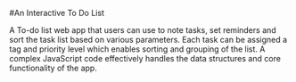 #An Interactive To Do List

A To-do list web app that users can use to note tasks, set reminders and sort the task list based on various parameters. Each task can be assigned a tag and priority level which enables sorting and grouping of the list. A complex JavaScript code effectively handles the data structures and core functionality of the app.
